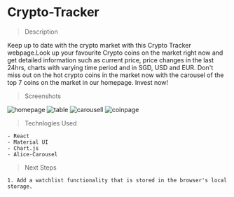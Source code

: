 # Crypto-Tracker

> Description

Keep up to date with the crypto market with this Crypto Tracker webpage.Look up your favourite Crypto coins on the market right now and get detailed information such as current price, price changes in the last 24hrs, charts with varying time period and in SGD, USD and EUR. Don't miss out on the hot crypto coins in the market now with the carousel of the top 7 coins on the market in our homepage. Invest now!

> Screenshots

![homepage](/crypto-tracker/Screenshots/homepage.png) ![table](/crypto-tracker/Screenshots/cointable.png) ![carousell](/crypto-tracker/Screenshots/carouselltopcoins.png) ![coinpage](/crypto-tracker/Screenshots/coinchartanddetails.png)

> Technlogies Used

    - React
    - Material UI
    - Chart.js
    - Alice-Carousel

> Next Steps

    1. Add a watchlist functionality that is stored in the browser's local storage.
